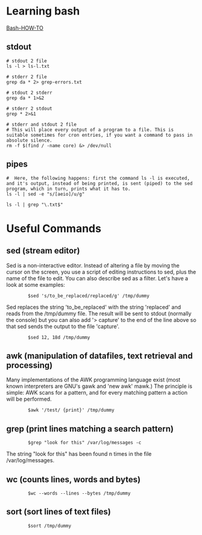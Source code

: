 # Learning bash

[Bash-HOW-TO](https://tldp.org/HOWTO/Bash-Prog-Intro-HOWTO-1.html)

## stdout ##
```
# stdout 2 file
ls -l > ls-l.txt

# stderr 2 file
grep da * 2> grep-errors.txt

# stdout 2 stderr
grep da * 1>&2

# stderr 2 stdout
grep * 2>&1

# stderr and stdout 2 file
# This will place every output of a program to a file. This is suitable sometimes for cron entries, if you want a command to pass in absolute silence.
rm -f $(find / -name core) &> /dev/null
```


## pipes ##
```
#  Here, the following happens: first the command ls -l is executed, and it's output, instead of being printed, is sent (piped) to the sed program, which in turn, prints what it has to. 
ls -l | sed -e "s/[aeio]/u/g"

ls -l | grep "\.txt$"
```

# Useful Commands #

## sed (stream editor) ##
Sed is a non-interactive editor. Instead of altering a file by moving the cursor on the screen, you use a script of editing instructions to sed, 
plus the name of the file to edit. You can also describe sed as a filter. Let's have a look at some examples:

```
        $sed 's/to_be_replaced/replaced/g' /tmp/dummy
```

 Sed replaces the string 'to_be_replaced' with the string 'replaced' and reads from the /tmp/dummy file. The result will be sent to stdout (normally the console)
 but you can also add '> capture' to the end of the line above so that sed sends the output to the file 'capture'.

 ```
         $sed 12, 18d /tmp/dummy
```

## awk (manipulation of datafiles, text retrieval and processing) ##
Many implementations of the AWK programming language exist (most known interpreters are GNU's gawk and 'new awk' mawk.) The principle is simple: 
AWK scans for a pattern, and for every matching pattern a action will be performed. 

```
        $awk '/test/ {print}' /tmp/dummy
```

## grep (print lines matching a search pattern) ##

```
		$grep "look for this" /var/log/messages -c
```
The string "look for this" has been found n times in the file /var/log/messages. 

## wc (counts lines, words and bytes) ##
```
		$wc --words --lines --bytes /tmp/dummy
```

## sort (sort lines of text files) ##
```
        $sort /tmp/dummy
```


